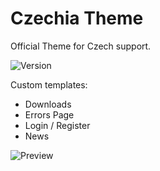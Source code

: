 # Czechia Theme
Official Theme for Czech support.

![Version](https://img.shields.io/badge/Version-2.0-blue.svg)

Custom templates:
 - Downloads
 - Errors Page
 - Login / Register
 - News

![Preview](preview.png)
